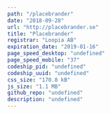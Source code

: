 ```yaml
---
path: "/placebrander"
date: "2018-09-28"
url: "http://placebrander.se"
title: "Placebrander"
registrar: "Loopia AB"
expiration_date: "2019-01-16"
page_speed_desktop: "undefined"
page_speed_mobile: "37"
codeship_pid: "undefined"
codeship_uuid: "undefined"
css_size: "170.8 kB"
js_size: "1.1 MB"
github_repo: "undefined"
description: "undefined"
---
```


